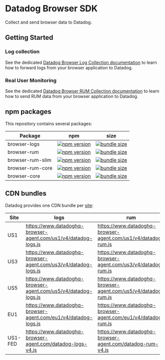 # Datadog Browser SDK

Collect and send browser data to Datadog.

## Getting Started

### Log collection

See the dedicated [Datadog Browser Log Collection documentation][08] to learn how to forward logs from your browser application to Datadog.

### Real User Monitoring

See the dedicated [Datadog Browser RUM Collection documentation][18] to learn how to send RUM data from your browser application to Datadog.

## npm packages

This repository contains several packages:

| Package          | npm                      | size                     |
| ---------------- | ------------------------ | ------------------------ |
| browser-logs     | [![npm version][01]][02] | [![bundle size][03]][04] |
| browser-rum      | [![npm version][11]][12] | [![bundle size][13]][14] |
| browser-rum-slim | [![npm version][21]][22] | [![bundle size][23]][24] |
| browser-rum-core | [![npm version][51]][52] | [![bundle size][53]][54] |
| browser-core     | [![npm version][41]][42] | [![bundle size][43]][44] |

## CDN bundles

Datadog provides one CDN bundle per [site][60]:

| Site    | logs                                                           | rum                                                           | rum-slim                                                           |
| ------- | -------------------------------------------------------------- | ------------------------------------------------------------- | ------------------------------------------------------------------ |
| US1     | https://www.datadoghq-browser-agent.com/us1/v4/datadog-logs.js | https://www.datadoghq-browser-agent.com/us1/v4/datadog-rum.js | https://www.datadoghq-browser-agent.com/us1/v4/datadog-rum-slim.js |
| US3     | https://www.datadoghq-browser-agent.com/us3/v4/datadog-logs.js | https://www.datadoghq-browser-agent.com/us3/v4/datadog-rum.js | https://www.datadoghq-browser-agent.com/us3/v4/datadog-rum-slim.js |
| US5     | https://www.datadoghq-browser-agent.com/us5/v4/datadog-logs.js | https://www.datadoghq-browser-agent.com/us5/v4/datadog-rum.js | https://www.datadoghq-browser-agent.com/us5/v4/datadog-rum-slim.js |
| EU1     | https://www.datadoghq-browser-agent.com/eu1/v4/datadog-logs.js | https://www.datadoghq-browser-agent.com/eu1/v4/datadog-rum.js | https://www.datadoghq-browser-agent.com/eu1/v4/datadog-rum-slim.js |
| US1-FED | https://www.datadoghq-browser-agent.com/datadog-logs-v4.js     | https://www.datadoghq-browser-agent.com/datadog-rum-v4.js     | https://www.datadoghq-browser-agent.com/datadog-rum-slim-v4.js     |

[1]: https://github.githubassets.com/favicons/favicon.png
[2]: https://imgix.datadoghq.com/img/favicons/favicon-32x32.png
[01]: https://badge.fury.io/js/%40datadog%2Fbrowser-logs.svg
[02]: https://badge.fury.io/js/%40datadog%2Fbrowser-logs
[03]: https://badgen.net/bundlephobia/minzip/@datadog/browser-logs
[04]: https://bundlephobia.com/result?p=@datadog/browser-logs
[08]: https://docs.datadoghq.com/logs/log_collection/javascript
[11]: https://badge.fury.io/js/%40datadog%2Fbrowser-rum.svg
[12]: https://badge.fury.io/js/%40datadog%2Fbrowser-rum
[13]: https://badgen.net/bundlephobia/minzip/@datadog/browser-rum
[14]: https://bundlephobia.com/result?p=@datadog/browser-rum
[18]: https://docs.datadoghq.com/real_user_monitoring/browser/
[21]: https://badge.fury.io/js/%40datadog%2Fbrowser-rum-slim.svg
[22]: https://badge.fury.io/js/%40datadog%2Fbrowser-rum-slim
[23]: https://badgen.net/bundlephobia/minzip/@datadog/browser-rum-slim
[24]: https://bundlephobia.com/result?p=@datadog/browser-rum-slim
[41]: https://badge.fury.io/js/%40datadog%2Fbrowser-core.svg
[42]: https://badge.fury.io/js/%40datadog%2Fbrowser-core
[43]: https://badgen.net/bundlephobia/minzip/@datadog/browser-core
[44]: https://bundlephobia.com/result?p=@datadog/browser-core
[51]: https://badge.fury.io/js/%40datadog%2Fbrowser-rum-core.svg
[52]: https://badge.fury.io/js/%40datadog%2Fbrowser-rum-core
[53]: https://badgen.net/bundlephobia/minzip/@datadog/browser-rum-core
[54]: https://bundlephobia.com/result?p=@datadog/browser-rum-core
[60]: https://docs.datadoghq.com/getting_started/site/
